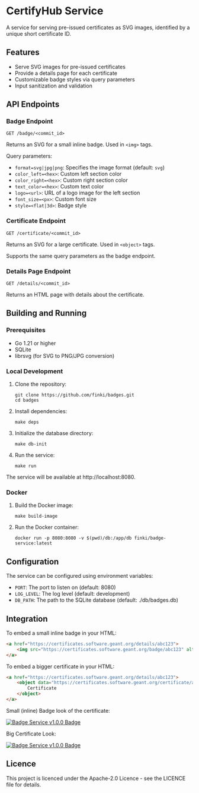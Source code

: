 # CertifyHub Service

A service for serving pre-issued certificates as SVG images, identified by a unique short certificate ID.

## Features

- Serve SVG images for pre-issued certificates
- Provide a details page for each certificate
- Customizable badge styles via query parameters
- Input sanitization and validation

## API Endpoints

### Badge Endpoint

```
GET /badge/<commit_id>
```

Returns an SVG for a small inline badge. Used in `<img>` tags.

Query parameters:
- `format=svg|jpg|png`: Specifies the image format (default: `svg`)
- `color_left=<hex>`: Custom left section color
- `color_right=<hex>`: Custom right section color
- `text_color=<hex>`: Custom text color
- `logo=<url>`: URL of a logo image for the left section
- `font_size=<px>`: Custom font size
- `style=<flat|3d>`: Badge style

### Certificate Endpoint

```
GET /certificate/<commit_id>
```

Returns an SVG for a large certificate. Used in `<object>` tags.

Supports the same query parameters as the badge endpoint.

### Details Page Endpoint

```
GET /details/<commit_id>
```

Returns an HTML page with details about the certificate.

## Building and Running

### Prerequisites

- Go 1.21 or higher
- SQLite
- librsvg (for SVG to PNG/JPG conversion)

### Local Development

1. Clone the repository:
   ```
   git clone https://github.com/finki/badges.git
   cd badges
   ```

2. Install dependencies:
   ```
   make deps
   ```

3. Initialize the database directory:
   ```
   make db-init
   ```

4. Run the service:
   ```
   make run
   ```

The service will be available at http://localhost:8080.

### Docker

1. Build the Docker image:
   ```
   make build-image
   ```

2. Run the Docker container:
   ```
   docker run -p 8080:8080 -v $(pwd)/db:/app/db finki/badge-service:latest
   ```

## Configuration

The service can be configured using environment variables:

- `PORT`: The port to listen on (default: 8080)
- `LOG_LEVEL`: The log level (default: development)
- `DB_PATH`: The path to the SQLite database (default: ./db/badges.db)

## Integration

To embed a small inline badge in your HTML:

```html
<a href="https://certificates.software.geant.org/details/abc123">
    <img src="https://certificates.software.geant.org/badge/abc123" alt="Badge">
</a>
```

To embed a bigger certificate in your HTML:

```html
<a href="https://certificates.software.geant.org/details/abc123">
    <object data="https://certificates.software.geant.org/certificate/abc123" type="image/svg+xml" width="400" height="300">
        Certificate
    </object>
</a>
```
Small (inline) Badge look of the certificate:

[![Badge Service v1.0.0 Badge](https://certificates.software.geant.org/badge/test123)](https://certificates.software.geant.org/details/test123)


Big Certificate Look:

[![Badge Service v1.0.0 Badge](https://certificates.software.geant.org/certificate/test123)](https://certificates.software.geant.org/details/test123)

## Licence

This project is licenced under the Apache-2.0 Licence - see the LICENCE file for details.
